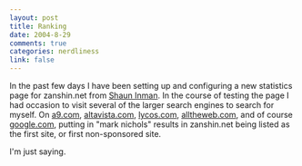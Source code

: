 ```yaml
--- 
layout: post
title: Ranking
date: 2004-8-29
comments: true
categories: nerdliness
link: false
---
```

In the past few days I have been setting up and configuring a new statistics page for zanshin.net from <a href="http://shortstat.shauninman.com/" title="Shaun Inman">Shaun Inman</a>. In the course of testing the page I had occasion to visit several of the larger search engines to search for myself. On <a href="http://a9.com" title="Amazon's a9">a9.com</a>, <a href="http://altavista.com" title="altavista.com">altavista.com</a>, <a href="http://lycos.com" title="lycos.com">lycos.com</a>, <a href="http://alltheweb.com" title="alltheweb.com">alltheweb.com</a>, and of course <a href="http://google.com" title="google.com">google.com</a>, putting in "mark nichols" results in zanshin.net being listed as the first site, or first non-sponsored site.

I'm just saying.
